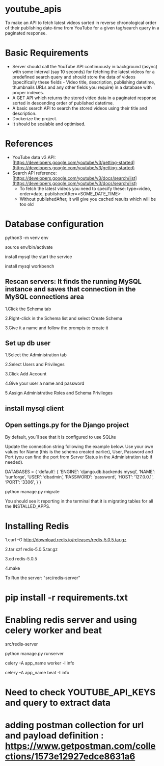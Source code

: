 # youtube_apis
To make an API to fetch latest videos sorted in reverse chronological order of their publishing date-time from YouTube for a given tag/search query in a paginated response.

# Basic Requirements
- Server should call the YouTube API continuously in background (async) with some interval (say 10 seconds) for fetching the latest videos for a predefined search query and should store the data of videos (specifically these fields - Video title, description, publishing datetime, thumbnails URLs and any other fields you require) in a database with proper indexes.
- A GET API which returns the stored video data in a paginated response sorted in descending order of published datetime.
- A basic search API to search the stored videos using their title and description.
- Dockerize the project.
- It should be scalable and optimised.

# References
- YouTube data v3 API: [https://developers.google.com/youtube/v3/getting-started](https://developers.google.com/youtube/v3/getting-started)
- Search API reference: [https://developers.google.com/youtube/v3/docs/search/list](https://developers.google.com/youtube/v3/docs/search/list)
    - To fetch the latest videos you need to specify these: type=video, order=date, publishedAfter=<SOME_DATE_TIME>
    - Without publishedAfter, it will give you cached results which will be too old

# Database configuration
python3 -m venv env

source env/bin/activate

install mysql the start the service

install mysql workbench

## Rescan servers: It finds the running MySQL instance and saves that connection in the MySQL connections area

1.Click the Schema tab

2.Right-click in the Schema list and select Create Schema

3.Give it a name and follow the prompts to create it

## Set up db user

1.Select the Administration tab

2.Select Users and Privileges

3.Click Add Account

4.Give your user a name and password

5.Assign Administrative Roles and Schema Privileges

## install mysql client

## Open settings.py for the Django project

By default, you’ll see that it is configured to use SQLite

Update the connection string following the example below. Use your own values for Name (this is the schema created earlier), User, Password and Port (you can find the port from Server Status in the Administration tab if needed).

DATABASES = {
    ‘default’: {
        ‘ENGINE’: ‘django.db.backends.mysql’,
        ‘NAME’: ‘sunforge’,
        ‘USER’: ‘dbadmin’,
        ‘PASSWORD’: ‘password’,
        ‘HOST’: ‘127.0.0.1',
        ‘PORT’: ‘3306',
    }
}

python manage.py migrate

You should see it reporting in the terminal that it is migrating tables for all the INSTALLED_APPS.

# Installing Redis
1.curl -O http://download.redis.io/releases/redis-5.0.5.tar.gz 

2.tar xzf redis-5.0.5.tar.gz

3.cd redis-5.0.5

4.make

To Run the server: "src/redis-server"

# pip install -r requirements.txt

# Enabling redis server and using celery worker and beat
src/redis-server

python manage.py runserver

celery -A app_name worker -l info

celery -A app_name beat -l info

# Need to check YOUTUBE_API_KEYS and query to extract data

# adding postman collection for url and payload definition : https://www.getpostman.com/collections/1573e12927edce8631a6
